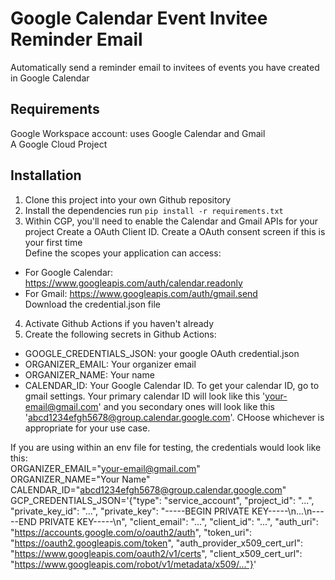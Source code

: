 # Google Calendar Event Invitee Reminder Email
Automatically send a reminder email to invitees of events you have created in Google Calendar

## Requirements
Google Workspace account: uses Google Calendar and Gmail  
A Google Cloud Project  


## Installation
1. Clone this project into your own Github repository
2. Install the dependencies run `pip install -r requirements.txt`
3. Within CGP, you'll need to enable the Calendar and Gmail APIs for your project
Create a OAuth Client ID. Create a OAuth consent screen if this is your first time  
Define the scopes your application can access:  
- For Google Calendar: https://www.googleapis.com/auth/calendar.readonly  
- For Gmail: https://www.googleapis.com/auth/gmail.send  
Download the credential.json file
4. Activate Github Actions if you haven't already  
5. Create the following secrets in Github Actions:
- GOOGLE_CREDENTIALS_JSON: your google OAuth credential.json
- ORGANIZER_EMAIL: Your organizer email
- ORGANIZER_NAME: Your name
- CALENDAR_ID: Your Google Calendar ID. To get your calendar ID, go to gmail settings. Your primary calendar ID will look like this 'your-email@gmail.com' and you secondary ones will look like this 'abcd1234efgh5678@group.calendar.google.com'. CHoose whichever is appropriate for your use case.

If you are using within an env file for testing, the credentials would look like this:  
ORGANIZER_EMAIL="your-email@gmail.com"  
ORGANIZER_NAME="Your Name"  
CALENDAR_ID="abcd1234efgh5678@group.calendar.google.com"  
GCP_CREDENTIALS_JSON='{"type": "service_account", "project_id": "...", "private_key_id": "...", "private_key": "-----BEGIN PRIVATE KEY-----\n...\n-----END PRIVATE KEY-----\n", "client_email": "...", "client_id": "...", "auth_uri": "https://accounts.google.com/o/oauth2/auth", "token_uri": "https://oauth2.googleapis.com/token", "auth_provider_x509_cert_url": "https://www.googleapis.com/oauth2/v1/certs", "client_x509_cert_url": "https://www.googleapis.com/robot/v1/metadata/x509/..."}'

